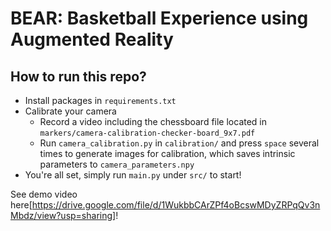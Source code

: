# BEAR: Basketball Experience using Augmented Reality

## How to run this repo?
- Install packages in ``requirements.txt``
- Calibrate your camera
  - Record a video including the chessboard file located in ``markers/camera-calibration-checker-board_9x7.pdf``
  - Run ``camera_calibration.py`` in ``calibration/`` and press ``space`` several times to generate images for calibration, which saves intrinsic parameters to ``camera_parameters.npy``
- You're all set, simply run ``main.py`` under ``src/`` to start!



See demo video here[https://drive.google.com/file/d/1WukbbCArZPf4oBcswMDyZRPqQv3nMbdz/view?usp=sharing]!